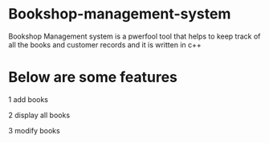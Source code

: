 # Bookshop-management-system
Bookshop Management system is a pwerfool tool  that helps to keep track of all the books and customer records and it is written in c++

# Below are some features
1 add books

2 display all books 

3 modify books
